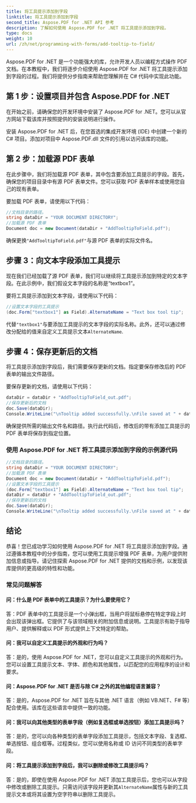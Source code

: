 ```yaml
---
title: 将工具提示添加到字段
linktitle: 将工具提示添加到字段
second_title: Aspose.PDF for .NET API 参考
description: 了解如何使用 Aspose.PDF for .NET 将工具提示添加到字段。
type: docs
weight: 10
url: /zh/net/programming-with-forms/add-tooltip-to-field/
---
```

Aspose.PDF for .NET 是一个功能强大的库，允许开发人员以编程方式操作 PDF 文档。在本教程中，我们将逐步介绍使用 Aspose.PDF for .NET 将工具提示添加到字段的过程。我们将提供分步指南来帮助您理解并在 C# 代码中实现此功能。

## 第 1 步：设置项目并包含 Aspose.PDF for .NET

在开始之前，请确保您的开发环境中安装了 Aspose.PDF for .NET。您可以从官方网站下载该库并按照提供的安装说明进行操作。

安装 Aspose.PDF for .NET 后，在您首选的集成开发环境 (IDE) 中创建一个新的 C# 项目。添加对项目中 Aspose.PDF.dll 文件的引用以访问该库的功能。

## 第 2 步：加载源 PDF 表单

在此步骤中，我们将加载源 PDF 表单，其中包含要添加工具提示的字段。首先，确保您的项目目录中有源 PDF 表单文件。您可以获取 PDF 表单样本或使用您自己的现有表单。

要加载 PDF 表单，请使用以下代码：

```csharp
//文档目录的路径。
string dataDir = "YOUR DOCUMENT DIRECTORY";
//加载源 PDF 表单
Document doc = new Document(dataDir + "AddTooltipToField.pdf");
```

确保更换`"AddTooltipToField.pdf"`与源 PDF 表单的实际文件名。

## 步骤 3：向文本字段添加工具提示

现在我们已经加载了源 PDF 表单，我们可以继续将工具提示添加到特定的文本字段。在此示例中，我们假设文本字段的名称是“textbox1”。

要将工具提示添加到文本字段，请使用以下代码：

```csharp
//设置文本字段的工具提示
(doc.Form["textbox1"] as Field).AlternateName = "Text box tool tip";
```

代替`"textbox1"`与要添加工具提示的文本字段的实际名称。此外，还可以通过修改分配给的值来自定义工具提示文本`AlternateName`.

## 步骤 4：保存更新后的文档

将工具提示添加到字段后，我们需要保存更新的文档。指定要保存修改后的 PDF 表单的输出文件路径。

要保存更新的文档，请使用以下代码：

```csharp
dataDir = dataDir + "AddTooltipToField_out.pdf";
//保存更新后的文档
doc.Save(dataDir);
Console.WriteLine("\nTooltip added successfully.\nFile saved at " + dataDir);
```

确保提供所需的输出文件名和路径。执行此代码后，修改后的带有添加工具提示的 PDF 表单将保存到指定位置。

### 使用 Aspose.PDF for .NET 将工具提示添加到字段的示例源代码 

```csharp
//文档目录的路径。
string dataDir = "YOUR DOCUMENT DIRECTORY";
//加载源 PDF 表单
Document doc = new Document(dataDir + "AddTooltipToField.pdf");
//设置文本字段的工具提示
(doc.Form["textbox1"] as Field).AlternateName = "Text box tool tip";
dataDir = dataDir + "AddTooltipToField_out.pdf";
//保存更新后的文档
doc.Save(dataDir);
Console.WriteLine("\nTooltip added successfully.\nFile saved at " + dataDir);
```

## 结论

恭喜！您已成功学习如何使用 Aspose.PDF for .NET 将工具提示添加到字段。通过遵循本教程中的分步指南，您可以使用工具提示增强 PDF 表单，为用户提供附加信息或指导。请记住探索 Aspose.PDF for .NET 提供的文档和示例，以发现该库提供的更高级的特性和功能。

### 常见问题解答

#### 问：什么是 PDF 表单中的工具提示？为什么要使用它？

答：PDF 表单中的工具提示是一个小弹出框，当用户将鼠标悬停在特定字段上时会出现该弹出框。它提供了与该领域相关的附加信息或说明。工具提示有助于指导用户、提供解释或以 PDF 形式提供上下文特定的帮助。

#### 问：我可以自定义工具提示的外观和行为吗？

答：是的，使用 Aspose.PDF for .NET，您可以自定义工具提示的外观和行为。您可以设置工具提示文本、字体、颜色和其他属性，以匹配您的应用程序的设计和要求。

#### 问：Aspose.PDF for .NET 是否与除 C# 之外的其他编程语言兼容？

答：是的，Aspose.PDF for .NET 旨在与其他 .NET 语言（例如 VB.NET、F# 等）配合使用。该库在这些语言中提供一致的功能。

#### 问：我可以向其他类型的表单字段（例如复选框或单选按钮）添加工具提示吗？

答：是的，您可以向各种类型的表单字段添加工具提示，包括文本字段、复选框、单选按钮、组合框等。过程类似，您可以使用名称或 ID 访问不同类型的表单字段。

#### 问：将工具提示添加到字段后，我可以删除或修改工具提示吗？

答：是的，即使在使用 Aspose.PDF for .NET 添加工具提示后，您也可以从字段中修改或删除工具提示。只需访问该字段并更新其`AlternateName`属性与新的工具提示文本或将其设置为空字符串以删除工具提示。